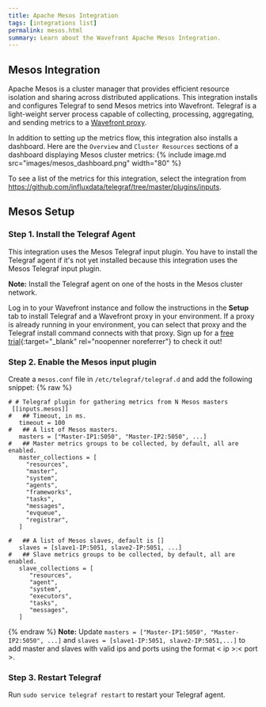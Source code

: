 ```yaml
---
title: Apache Mesos Integration
tags: [integrations list]
permalink: mesos.html
summary: Learn about the Wavefront Apache Mesos Integration.
---
```

## Mesos Integration

Apache Mesos is a cluster manager that provides efficient resource isolation and sharing across distributed applications.
This integration installs and configures Telegraf to send Mesos metrics into Wavefront. Telegraf is a light-weight server process capable of collecting, processing, aggregating, and sending metrics to a [Wavefront proxy](https://docs.wavefront.com/proxies.html).

In addition to setting up the metrics flow, this integration also installs a dashboard. Here are the `Overview` and `Cluster Resources` sections of a dashboard displaying Mesos cluster metrics:
{% include image.md src="images/mesos_dashboard.png" width="80" %}


To see a list of the metrics for this integration, select the integration from <https://github.com/influxdata/telegraf/tree/master/plugins/inputs>.
## Mesos Setup



### Step 1. Install the Telegraf Agent

This integration uses the Mesos Telegraf input plugin. You have to install the Telegraf agent if it's not yet installed because this integration uses the Mesos Telegraf input plugin.

**Note:** Install the Telegraf agent on one of the hosts in the Mesos cluster network. 

Log in to your Wavefront instance and follow the instructions in the **Setup** tab to install Telegraf and a Wavefront proxy in your environment. If a proxy is already running in your environment, you can select that proxy and the Telegraf install command connects with that proxy. Sign up for a [free trial](http://wavefront.com/sign-up/?utm_source=docs.vmware.com&utm_medium=referral&utm_campaign=docs-front-page){:target="_blank" rel="noopenner noreferrer"} to check it out!

### Step 2. Enable the Mesos input plugin

Create a `mesos.conf` file in `/etc/telegraf/telegraf.d` and add the following snippet:
{% raw %}
   ```
   # # Telegraf plugin for gathering metrics from N Mesos masters
    [[inputs.mesos]]
   #   ## Timeout, in ms.
      timeout = 100
   #   ## A list of Mesos masters.
      masters = ["Master-IP1:5050", "Master-IP2:5050", ...]
   #   ## Master metrics groups to be collected, by default, all are enabled.
      master_collections = [
        "resources",
        "master",
        "system",
        "agents",
        "frameworks",
        "tasks",
        "messages",
        "evqueue",
        "registrar",
      ]

   #   ## A list of Mesos slaves, default is []
      slaves = [slave1-IP:5051, slave2-IP:5051, ...]
   #   ## Slave metrics groups to be collected, by default, all are enabled.
      slave_collections = [
         "resources",
         "agent",
         "system",
         "executors",
         "tasks",
         "messages",
      ]
   ```
{% endraw %}
**Note:** Update `masters = ["Master-IP1:5050", "Master-IP2:5050", ...]` and  `slaves = [slave1-IP:5051, slave2-IP:5051,...]` to add master and slaves with valid ips and ports using the format < ip >:< port >.

### Step 3. Restart Telegraf

Run `sudo service telegraf restart` to restart your Telegraf agent.


